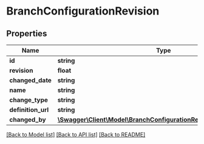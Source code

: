 # BranchConfigurationRevision

## Properties
Name | Type | Description | Notes
------------ | ------------- | ------------- | -------------
**id** | **string** |  | [optional] 
**revision** | **float** |  | [optional] 
**changed_date** | **string** |  | [optional] 
**name** | **string** |  | [optional] 
**change_type** | **string** |  | [optional] 
**definition_url** | **string** |  | [optional] 
**changed_by** | [**\Swagger\Client\Model\BranchConfigurationRevisionsInnerChangedBy**](BranchConfigurationRevisionsInnerChangedBy.md) |  | [optional] 

[[Back to Model list]](../README.md#documentation-for-models) [[Back to API list]](../README.md#documentation-for-api-endpoints) [[Back to README]](../README.md)


